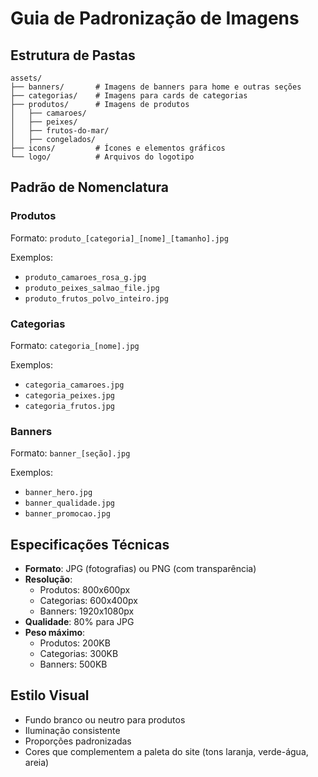 # Guia de Padronização de Imagens

## Estrutura de Pastas
```
assets/
├── banners/       # Imagens de banners para home e outras seções
├── categorias/    # Imagens para cards de categorias
├── produtos/      # Imagens de produtos
│   ├── camaroes/
│   ├── peixes/
│   ├── frutos-do-mar/
│   ├── congelados/
├── icons/         # Ícones e elementos gráficos
└── logo/          # Arquivos do logotipo
```

## Padrão de Nomenclatura

### Produtos
Formato: `produto_[categoria]_[nome]_[tamanho].jpg`

Exemplos:
- `produto_camaroes_rosa_g.jpg`
- `produto_peixes_salmao_file.jpg`
- `produto_frutos_polvo_inteiro.jpg`

### Categorias
Formato: `categoria_[nome].jpg`

Exemplos:
- `categoria_camaroes.jpg`
- `categoria_peixes.jpg`
- `categoria_frutos.jpg`

### Banners
Formato: `banner_[seção].jpg`

Exemplos:
- `banner_hero.jpg`
- `banner_qualidade.jpg`
- `banner_promocao.jpg`

## Especificações Técnicas

- **Formato**: JPG (fotografias) ou PNG (com transparência)
- **Resolução**:
  - Produtos: 800x600px
  - Categorias: 600x400px
  - Banners: 1920x1080px
- **Qualidade**: 80% para JPG
- **Peso máximo**: 
  - Produtos: 200KB
  - Categorias: 300KB
  - Banners: 500KB

## Estilo Visual

- Fundo branco ou neutro para produtos
- Iluminação consistente
- Proporções padronizadas
- Cores que complementem a paleta do site (tons laranja, verde-água, areia) 